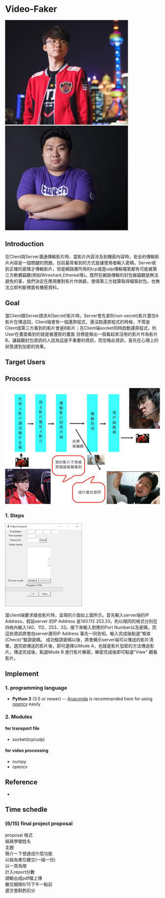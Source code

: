 # Video-Faker
![](./asset/faker.jpg)![](./asset/gg.jpg)
## Introduction
  在Client與Server溝通傳輸影片時，當影片內容涉及到機密內容時，安全的傳輸影片內容是一個關鍵的問題。目前最常看到的方式是讓使用者輸入密碼，Server收到正確的密碼才傳輸影片，但是網路層所用的tcp或是udp傳輸檔案都有可能被第三方軟體竊聽(例如Wireshark,Ethereal等)。既然在網路傳輸的封包被竊聽是無法避免的事，我們決定在應用層對影片作偽裝，使得第三方就算取得檔案封包，也無法立即判斷裡面有機密資料。

## Goal
  當Client跟Server請求A(Secret)影片時，Server會先拿B(non-secret)影片蓋住A影片在傳送回，Client端會有一個還原程式，還沒跑還原程式的時候，不管是Client或第三方看到的影片會是B影片；在Client端socket同時啟動還原程式，則User在畫面看到的就是被還原的畫面
  目標是做出一個看起來沒用的影片作為影片B，讓竊聽封包資訊的人認為這是不重要的資訊，而忽略此資訊，首先在心理上的狀態達到加密的效果。
  
## Target Users  
  
  
## Process
![](./asset/35266431_2078506408887025_8329742389421801472_n.jpg)

### 1. Steps
  <img src="/asset/interface.png" width="250" height="270">
  
  當client端要求接收影片時，呈現的介面如上圖所示。首先輸入server端的IP Address，假設server 的IP Address 是140.112.253.33，則以相同的格式分別在四格內輸入140、112、253、33。接下來輸入對應的Port Number以及密碼，而這些資訊將會由server連同IP Address 事先一同告知。輸入完成後點選"檢查(Check)"驗證密碼。
  成功驗證密碼以後，將會顯示server端可以傳送的影片清單。選完欲傳送的影片後，即可選擇以Mode A，也就是影片加密的方法傳送影片。傳送完成後，點選Mode B 進行影片解密。解密完成後即可點選"View" 觀看影片。
  
## Implement
### 1. programming language
- **Python 3** (3.5 or newer)
-- [Anaconda](https://www.anaconda.com/what-is-anaconda/) is recommanded here for using [opencv](https://opencv.org) easily

### 2. Modules
#### for transport file
- socket(tcp/udp)
#### for video processing
- numpy
- opencv



## Reference
- []()


## Time schedle
### (6/15) final project proposal
proposal 格式  
組員學號姓名  
主題  
簡介一下想達成什麼功能  
以組為單位繳交(一組一份)  
以一頁為限  
計入report分數  
請輸出成pdf檔上傳  
繳交期限6/15下午一點前  
遲交會斟酌扣分
